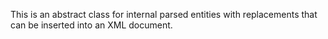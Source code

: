 This is an abstract class for internal parsed entities with replacements that can be inserted into an XML document.